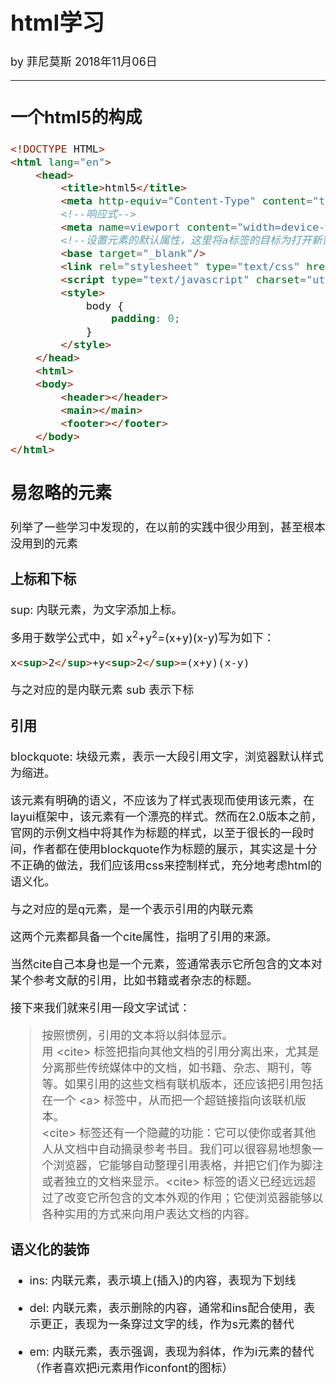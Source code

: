 <font size = "4">

# html学习

by 菲尼莫斯 2018年11月06日

---

## 一个html5的构成

```html
<!DOCTYPE HTML>
<html lang="en">
    <head>
        <title>html5</title>
        <meta http-equiv="Content-Type" content="text/html; charset=utf-8" />
        <!--响应式-->
        <meta name=viewport content="width=device-width, initial-scale=1"/>
        <!--设置元素的默认属性，这里将a标签的目标为打开新窗口，base还可以指定该页面相对url的基础url-->
        <base target="_blank"/>
        <link rel="stylesheet" type="text/css" href="mystyle.css" /> 
        <script type="text/javascript" charset="utf-8" src="index.js"></script>
        <style>
            body {
                padding: 0;
            }
        </style>
    </head>
    <html>
    <body>
        <header></header>
        <main></main>
        <footer></footer>
    </body>
</html>
```

## 易忽略的元素

列举了一些学习中发现的，在以前的实践中很少用到，甚至根本没用到的元素

### 上标和下标

sup: 内联元素，为文字添加上标。

多用于数学公式中，如 x<sup>2</sup>+y<sup>2</sup>=(x+y)(x-y)写为如下：  

```html
x<sup>2</sup>+y<sup>2</sup>=(x+y)(x-y) 
```

与之对应的是内联元素 sub 表示下标

### 引用

blockquote: 块级元素，表示一大段引用文字，浏览器默认样式为缩进。

该元素有明确的语义，不应该为了样式表现而使用该元素，在layui框架中，该元素有一个漂亮的样式。然而在2.0版本之前，官网的示例文档中将其作为标题的样式，以至于很长的一段时间，作者都在使用blockquote作为标题的展示，其实这是十分不正确的做法，我们应该用css来控制样式，充分地考虑html的语义化。

与之对应的是q元素，是一个表示引用的内联元素


这两个元素都具备一个cite属性，指明了引用的来源。

当然cite自己本身也是一个元素，签通常表示它所包含的文本对某个参考文献的引用，比如书籍或者杂志的标题。

接下来我们就来引用一段文字试试：

>按照惯例，引用的文本将以斜体显示。  
>用 \<cite\> 标签把指向其他文档的引用分离出来，尤其是分离那些传统媒体中的文档，如书籍、杂志、期刊，等等。如果引用的这些文档有联机版本，还应该把引用包括在一个 \<a\> 标签中，从而把一个超链接指向该联机版本。  
>\<cite\> 标签还有一个隐藏的功能：它可以使你或者其他人从文档中自动摘录参考书目。我们可以很容易地想象一个浏览器，它能够自动整理引用表格，并把它们作为脚注或者独立的文档来显示。\<cite\> 标签的语义已经远远超过了改变它所包含的文本外观的作用；它使浏览器能够以各种实用的方式来向用户表达文档的内容。


### 语义化的装饰

* ins: 内联元素，表示填上(插入)的内容，表现为下划线

* del: 内联元素，表示删除的内容，通常和ins配合使用，表示更正，表现为一条穿过文字的线，作为s元素的替代

* em: 内联元素，表示强调，表现为斜体，作为i元素的替代（作者喜欢把i元素用作iconfont的图标）

</font>


